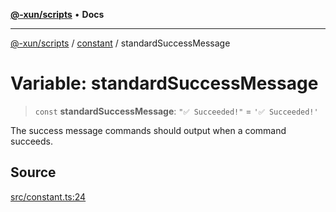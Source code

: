 [**@-xun/scripts**](../../README.md) • **Docs**

***

[@-xun/scripts](../../README.md) / [constant](../README.md) / standardSuccessMessage

# Variable: standardSuccessMessage

> `const` **standardSuccessMessage**: `"✅ Succeeded!"` = `'✅ Succeeded!'`

The success message commands should output when a command succeeds.

## Source

[src/constant.ts:24](https://github.com/Xunnamius/xscripts/blob/7129e155987055d658c285b3a31d449ff5e71ba7/src/constant.ts#L24)
